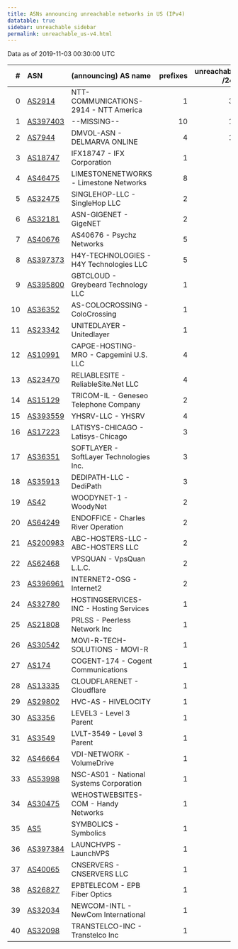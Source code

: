 ```yaml
---
title: ASNs announcing unreachable networks in US (IPv4)
datatable: true
sidebar: unreachable_sidebar
permalink: unreachable_us-v4.html
---
```


Data as of 2019-11-03 00:30:00 UTC


<div class="datatable-begin"></div>

|   # | ASN                                      | (announcing) AS name                    |   prefixes |   unreachable /24s |
|----:|:-----------------------------------------|:----------------------------------------|-----------:|-------------------:|
|   0 | [AS2914](unreachable_AS2914-v4.html)     | NTT-COMMUNICATIONS-2914 - NTT America   |          1 |                 32 |
|   1 | [AS397403](unreachable_AS397403-v4.html) | --MISSING--                             |         10 |                 19 |
|   2 | [AS7944](unreachable_AS7944-v4.html)     | DMVOL-ASN - DELMARVA ONLINE             |          4 |                 10 |
|   3 | [AS18747](unreachable_AS18747-v4.html)   | IFX18747 - IFX Corporation              |          1 |                  8 |
|   4 | [AS46475](unreachable_AS46475-v4.html)   | LIMESTONENETWORKS - Limestone Networks  |          8 |                  8 |
|   5 | [AS32475](unreachable_AS32475-v4.html)   | SINGLEHOP-LLC - SingleHop LLC           |          2 |                  8 |
|   6 | [AS32181](unreachable_AS32181-v4.html)   | ASN-GIGENET - GigeNET                   |          2 |                  8 |
|   7 | [AS40676](unreachable_AS40676-v4.html)   | AS40676 - Psychz Networks               |          5 |                  5 |
|   8 | [AS397373](unreachable_AS397373-v4.html) | H4Y-TECHNOLOGIES - H4Y Technologies LLC |          5 |                  5 |
|   9 | [AS395800](unreachable_AS395800-v4.html) | GBTCLOUD - Greybeard Technology LLC     |          1 |                  4 |
|  10 | [AS36352](unreachable_AS36352-v4.html)   | AS-COLOCROSSING - ColoCrossing          |          1 |                  4 |
|  11 | [AS23342](unreachable_AS23342-v4.html)   | UNITEDLAYER - Unitedlayer               |          1 |                  4 |
|  12 | [AS10991](unreachable_AS10991-v4.html)   | CAPGE-HOSTING-MRO - Capgemini U.S. LLC  |          4 |                  4 |
|  13 | [AS23470](unreachable_AS23470-v4.html)   | RELIABLESITE - ReliableSite.Net LLC     |          4 |                  4 |
|  14 | [AS15129](unreachable_AS15129-v4.html)   | TRICOM-IL - Geneseo Telephone Company   |          2 |                  4 |
|  15 | [AS393559](unreachable_AS393559-v4.html) | YHSRV-LLC - YHSRV                       |          4 |                  4 |
|  16 | [AS17223](unreachable_AS17223-v4.html)   | LATISYS-CHICAGO - Latisys-Chicago       |          3 |                  4 |
|  17 | [AS36351](unreachable_AS36351-v4.html)   | SOFTLAYER - SoftLayer Technologies Inc. |          3 |                  3 |
|  18 | [AS35913](unreachable_AS35913-v4.html)   | DEDIPATH-LLC - DediPath                 |          3 |                  3 |
|  19 | [AS42](unreachable_AS42-v4.html)         | WOODYNET-1 - WoodyNet                   |          2 |                  2 |
|  20 | [AS64249](unreachable_AS64249-v4.html)   | ENDOFFICE - Charles River Operation     |          2 |                  2 |
|  21 | [AS200983](unreachable_AS200983-v4.html) | ABC-HOSTERS-LLC - ABC-HOSTERS LLC       |          2 |                  2 |
|  22 | [AS62468](unreachable_AS62468-v4.html)   | VPSQUAN - VpsQuan L.L.C.                |          2 |                  2 |
|  23 | [AS396961](unreachable_AS396961-v4.html) | INTERNET2-OSG - Internet2               |          2 |                  2 |
|  24 | [AS32780](unreachable_AS32780-v4.html)   | HOSTINGSERVICES-INC - Hosting Services  |          1 |                  1 |
|  25 | [AS21808](unreachable_AS21808-v4.html)   | PRLSS - Peerless Network Inc            |          1 |                  1 |
|  26 | [AS30542](unreachable_AS30542-v4.html)   | MOVI-R-TECH-SOLUTIONS - MOVI-R          |          1 |                  1 |
|  27 | [AS174](unreachable_AS174-v4.html)       | COGENT-174 - Cogent Communications      |          1 |                  1 |
|  28 | [AS13335](unreachable_AS13335-v4.html)   | CLOUDFLARENET - Cloudflare              |          1 |                  1 |
|  29 | [AS29802](unreachable_AS29802-v4.html)   | HVC-AS - HIVELOCITY                     |          1 |                  1 |
|  30 | [AS3356](unreachable_AS3356-v4.html)     | LEVEL3 - Level 3 Parent                 |          1 |                  1 |
|  31 | [AS3549](unreachable_AS3549-v4.html)     | LVLT-3549 - Level 3 Parent              |          1 |                  1 |
|  32 | [AS46664](unreachable_AS46664-v4.html)   | VDI-NETWORK - VolumeDrive               |          1 |                  1 |
|  33 | [AS53998](unreachable_AS53998-v4.html)   | NSC-AS01 - National Systems Corporation |          1 |                  1 |
|  34 | [AS30475](unreachable_AS30475-v4.html)   | WEHOSTWEBSITES-COM - Handy Networks     |          1 |                  1 |
|  35 | [AS5](unreachable_AS5-v4.html)           | SYMBOLICS - Symbolics                   |          1 |                  1 |
|  36 | [AS397384](unreachable_AS397384-v4.html) | LAUNCHVPS - LaunchVPS                   |          1 |                  1 |
|  37 | [AS40065](unreachable_AS40065-v4.html)   | CNSERVERS - CNSERVERS LLC               |          1 |                  1 |
|  38 | [AS26827](unreachable_AS26827-v4.html)   | EPBTELECOM - EPB Fiber Optics           |          1 |                  1 |
|  39 | [AS32034](unreachable_AS32034-v4.html)   | NEWCOM-INTL - NewCom International      |          1 |                  1 |
|  40 | [AS32098](unreachable_AS32098-v4.html)   | TRANSTELCO-INC - Transtelco Inc         |          1 |                  1 |

<div class="datatable-end"></div>